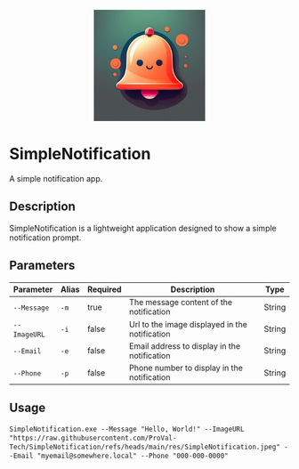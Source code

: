 <p align="center">
  <img src="./res/SimpleNotification.jpeg" alt="Simple Notification Icon" width="200">
  </p>

  # SimpleNotification

  A simple notification app.

  ## Description

  SimpleNotification is a lightweight application designed to show a simple notification prompt.

  ## Parameters

  | Parameter    | Alias | Required | Description                                    | Type   |
  | -----------  | ----- | -------- | ---------------------------------------------- | ------ |
  | `--Message`  | `-m`  | true     | The message content of the notification        | String |
  | `--ImageURL` | `-i`  | false    | Url to the image displayed in the notification | String |
  | `--Email`    | `-e`  | false    | Email address to display in the notification   | String |
  | `--Phone`    | `-p`  | false    | Phone number to display in the notification    | String |

  ## Usage

  ```shell
  SimpleNotification.exe --Message "Hello, World!" --ImageURL "https://raw.githubusercontent.com/ProVal-Tech/SimpleNotification/refs/heads/main/res/SimpleNotification.jpeg" --Email "myemail@somewhere.local" --Phone "000-000-0000"
  ```
